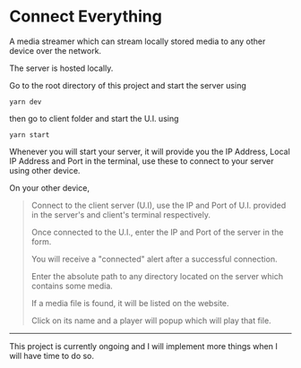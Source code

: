 # **Connect Everything**

A media streamer which can stream locally stored media to any other device over the network.

The server is hosted locally.

Go to the root directory of this project and start the server using

`yarn dev`

then go to client folder and start the U.I. using

`yarn start`

Whenever you will start your server, it will provide you the IP Address, Local IP Address and Port in the terminal, use these to connect to your server using other device.

On your other device,

> Connect to the client server (U.I), use the IP and Port of U.I. provided in the server's and client's terminal respectively.
> 
> Once connected to the U.I., enter the IP and Port of the server in the form.
> 
> You will receive a "connected" alert after a successful connection.
> 
> Enter the absolute path to any directory located on the server which contains some media.
> 
> If a media file is found, it will be listed on the website.
> 
> Click on its name and a player will popup which will play that file.


---

This project is currently ongoing and I will implement more things when I will have time to do so.
